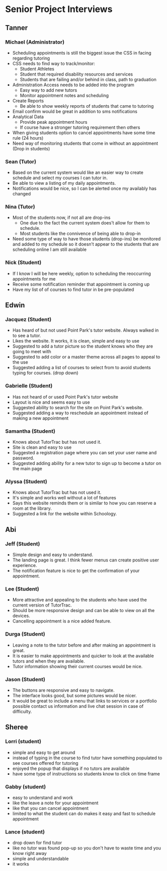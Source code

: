 # Senior Project Interviews

## Tanner

### Michael (Administrator)
* Scheduling appointments is still the biggest issue the CSS in facing regarding tutoring
* CSS needs to find way to track/monitor:
    - Student Athletes
    - Student that required disability resources and services
    - Students that are failing and/or behind in class, path to graduation
*  Administration Access needs to be added into the program
    - Easy way to add new tutors
    - Monitor appointment notes and scheduling
* Create Reports
    - Be able to show weekly reports of students that came to tutoring
* Email confirm would be great in addition to sms notifications
* Analytical Data
    - Provide peak appointment hours
    - If course have a stronger tutoring requirement then others
* When giving students option to cancel appointments have some time rule (24 hours)
* Need way of monitoring students that come in without an appointment (Drop in students)

### Sean (Tutor)
* Based on the current system would like an easier way to create schedule and select my courses I can tutor in.
* Be able to view a listing of my daily appointments.
* Notifications would be nice, so I can be alerted once my availably has changed


### Nina (Tutor)
* Most of the students now, if not all are drop-ins
    - One due to the fact the current system does’t allow for them to schedule.
    - Most students like the connivence of being able to drop-in
* Need some type of way to have those students (drop-ins) be monitored and added to my schedule so it doesn’t appear to the students that are scheduling online  I am still available


### Nick (Student)
* If I know I will be here weekly, option to scheduling the reoccurring appointments for me
* Receive some notification reminder that appointment is coming up
* Have my list of of courses to find tutor in be pre-populated


## Edwin
### Jacquez (Student)
* Has heard of but not used Point Park's tutor website. Always walked in to see a tutor.
* Likes the website. It works, it is clean, simple and easy to use
* Suggested to add a tutor picture so the student knows who they are going to meet with
* Suggested to add color or a master theme across all pages to appeal to the use
* Suggested adding a list of courses to select from to avoid students typing for courses. (drop down)

### Gabrielle (Student)
* Has not heard of or used Point Park's tutor website
* Layout is nice and seems easy to use
* Suggested ability to search for the site on Point Park's website.
* Suggested adding a way to reschedule an appointment instead of making a new appointment

### Samantha (Student)
* Knows about TutorTrac but has not used it.
* Site is clean and easy to use
* Suggested a registration page where you can set your user name and password.
*  Suggested adding ability for a new tutor to sign up to become a tutor on the main page

### Alyssa (Student)
* Knows about TutorTrac but has not used it.
* It's simple and works well without a lot of features
* Says this website reminds them or is similar to how you can reserve a room at the library.
* Suggested a link for the website within Schoology.



## Abi

### Jeff (Student)
* Simple design and easy to understand.
* The landing page is great. I think fewer menus can create positive user experience.
* The notification feature is nice to get the confirmation of your appointment.

### Lee (Student)
* More attractive and appealing to the students who have used the current version of TutorTrac.
* Should be more responsive design and can be able to view on all the devices.
* Cancelling appointment is a nice added feature.

### Durga (Student)
* Leaving a note to the tutor before and after making an appointment is great.
* It is easier to make appointments and quicker to look at the available tutors and when they are available.
* Tutor information showing their current courses would be nice.

### Jason (Student)
* The buttons are responsive and easy to navigate.
* The interface looks good, but some pictures would be nicer.
* It would be great to include a menu that links to services or a portfolio possible contact us information and live chat session in case of difficulty.


## Sheree

### Lorri (student)
* simple and easy to get around
* instead of typing in the course to find tutor have something populated to see courses offered for tutoring
* enjoyed the popup that displays if no tutors are available
* have some type of instructions so students know to click on time frame
### Gabby (student)
* easy to understand and work
* like the leave a note for your appointment
* like that you can cancel appointment
* limited to what the student can do makes it easy and fast to schedule appointment
### Lance (student)
* drop down for find tutor
* like no tutor was found pop-up so you don't have to waste time and you know right away
* simple and understandable
* it works
